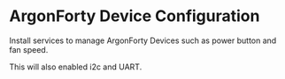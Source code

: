 # ArgonForty Device Configuration

Install services to manage ArgonForty Devices such as power button and fan speed.

This will also enabled i2c and UART.
